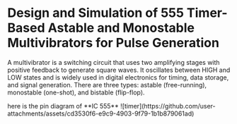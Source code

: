 # Design and Simulation of 555 Timer-Based Astable and Monostable Multivibrators for Pulse Generation
<p> A multivibrator is a switching circuit that uses two amplifying stages with positive feedback to generate square waves. It oscillates between HIGH and LOW states and is widely used in digital electronics for timing, data storage, and signal generation. There are three types: astable (free-running), monostable (one-shot), and bistable (flip-flop).</p>
here is the pin diagram of **IC 555**
![timer](https://github.com/user-attachments/assets/cd3530f6-e9c9-4903-9f79-1b1b879061ad)
